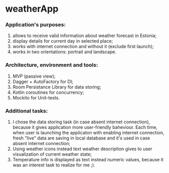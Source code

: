 # weatherApp

### Application's purposes:
1. allows to receive valid information about weather forecast in Estonia;
2. display details for current day in selected place;
3. works with internet connection and without it (exclude first launch);
4. works in two orientations: portrait and landscape.

### Architecture, environment and tools:
1. MVP (passive view);
2. Dagger + AutoFactory for DI;
3. Room Persistance Library for data storing;
4. Kotlin coroutines for concurrency;
5. Mockito for Unit-tests.

### Additional tasks:
1. I chose the data storing task (in case absent internet connection), because it gives application more user-friendly baheviour. Each time, when user is launching the applicaton with enabling internet connection, fresh "live" data are saving in local database and it's used in case absent internet connection;
2. Using weather icons instead text weather description gives to user visualization of current weather state;
3. Temperature info is displayed as text instead numeric values, because it was an interest task to realize for me ;).
